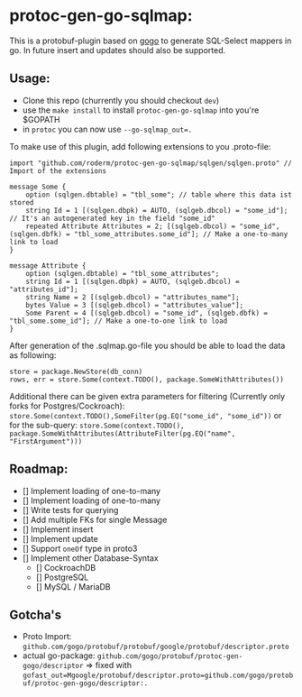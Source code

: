 # protoc-gen-go-sqlmap:
This is a protobuf-plugin based on [gogo](https://github.com/gogo/protobuf) to generate SQL-Select mappers in go. In future insert and updates should also be supported.

## Usage:
* Clone this repo (churrently you should checkout `dev`)
* use the `make install` to install `protoc-gen-go-sqlmap` into you're $GOPATH
* in `protoc` you can now use `--go-sqlmap_out=.`

To make use of this plugin, add following extensions to you .proto-file:
```
import "github.com/roderm/protoc-gen-go-sqlmap/sqlgen/sqlgen.proto" // Import of the extensions

message Some {
    option (sqlgen.dbtable) = "tbl_some"; // table where this data ist stored
    string Id = 1 [(sqlgen.dbpk) = AUTO, (sqlgeb.dbcol) = "some_id"]; // It's an autogenerated key in the field "some_id"
    repeated Attribute Attributes = 2; [(sqlgeb.dbcol) = "some_id", (sqlgen.dbfk) = "tbl_some_attributes.some_id"]; // Make a one-to-many link to load
}

message Attribute {
    option (sqlgen.dbtable) = "tbl_some_attributes";
    string Id = 1 [(sqlgen.dbpk) = AUTO, (sqlgeb.dbcol) = "attributes_id"];
    string Name = 2 [(sqlgeb.dbcol) = "attributes_name"];
    bytes Value = 3 [(sqlgeb.dbcol) = "attributes_value"];
    Some Parent = 4 [(sqlgeb.dbcol) = "some_id", (sqlgeb.dbfk) = "tbl_some.some_id"]; // Make a one-to-one link to load
}
```
After generation of the .sqlmap.go-file you should be able to load the data as following:
```
store = package.NewStore(db_conn)
rows, err = store.Some(context.TODO(), package.SomeWithAttributes())
```
Additional there can be given extra parameters for filtering (Currently only forks for Postgres/Cockroach):
`store.Some(context.TODO(),SomeFilter(pg.EQ("some_id", "some_id"))`
or for the sub-query:
`store.Some(context.TODO(), package.SomeWithAttributes(AttributeFilter(pg.EQ("name", "FirstArgument")))`

## Roadmap:
- [] Implement loading of one-to-many
- [] Implement loading of one-to-many
- [] Write tests for querying
- [] Add multiple FKs for single Message
- [] Implement insert
- [] Implement update
- [] Support `oneOf` type in proto3
- [] Implement other Database-Syntax
    - [] CockroachDB
    - [] PostgreSQL
    - [] MySQL / MariaDB

## Gotcha's
* Proto Import: `github.com/gogo/protobuf/protobuf/google/protobuf/descriptor.proto`
* actual go-package: `github.com/gogo/protobuf/protoc-gen-gogo/descriptor`
=> fixed with `gofast_out=Mgoogle/protobuf/descriptor.proto=github.com/gogo/protobuf/protoc-gen-gogo/descriptor:.`